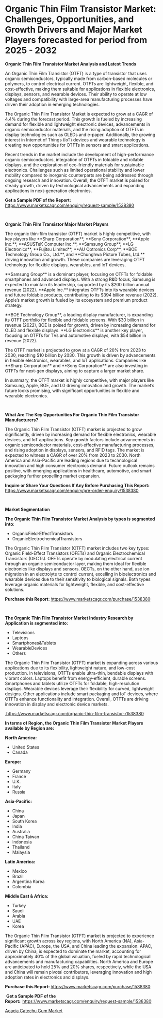 <p><h1>Organic Thin Film Transistor Market: Challenges, Opportunities, and Growth Drivers and Major Market Players forecasted for period from 2025 - 2032</h1></p><p><strong>Organic Thin Film Transistor Market Analysis and Latest Trends</strong></p>
<p><p>An Organic Thin Film Transistor (OTFT) is a type of transistor that uses organic semiconductors, typically made from carbon-based molecules or polymers, to control electrical current. OTFTs are lightweight, flexible, and cost-effective, making them suitable for applications in flexible electronics, displays, sensors, and wearable devices. Their ability to operate at low voltages and compatibility with large-area manufacturing processes have driven their adoption in emerging technologies.</p><p>The Organic Thin Film Transistor Market is expected to grow at a CAGR of 4.4% during the forecast period. This growth is fueled by increasing demand for flexible and lightweight electronic devices, advancements in organic semiconductor materials, and the rising adoption of OTFTs in display technologies such as OLEDs and e-paper. Additionally, the growing interest in Internet of Things (IoT) devices and wearable technology is creating new opportunities for OTFTs in sensors and smart applications.</p><p>Recent trends in the market include the development of high-performance organic semiconductors, integration of OTFTs in foldable and rollable displays, and the exploration of eco-friendly materials for sustainable electronics. Challenges such as limited operational stability and lower mobility compared to inorganic counterparts are being addressed through ongoing research and innovation. Overall, the OTFT market is poised for steady growth, driven by technological advancements and expanding applications in next-generation electronics.</p></p>
<p><strong>Get a Sample PDF of the Report:&nbsp;</strong> <a href="https://www.marketscagr.com/enquiry/request-sample/1538380?utm_campaign=1895&utm_medium=2&utm_source=Github&utm_content=ia&utm_term=25012025&utm_id=organic-thin-film-transistor">https://www.marketscagr.com/enquiry/request-sample/1538380</a></p>
<p>&nbsp;</p>
<p><strong>Organic Thin Film Transistor Major Market Players</strong></p>
<p><p>The organic thin-film transistor (OTFT) market is highly competitive, with key players like **Sharp Corporation**, **Sony Corporation**, **Apple Inc.**, **ASUSTeK Computer Inc.**, **Samsung Group**, **LG Electronics**, **Fujitsu Limited**, **AU Optronics Corp**, **BOE Technology Group Co., Ltd.**, and **Chunghwa Picture Tubes, Ltd.** driving innovation and growth. These companies are leveraging OTFT technology for flexible displays, wearables, and IoT devices.</p><p>**Samsung Group** is a dominant player, focusing on OTFTs for foldable smartphones and advanced displays. With a strong R&D focus, Samsung is expected to maintain its leadership, supported by its $200 billion annual revenue (2022). **Apple Inc.** integrates OTFTs into its wearable devices and future foldable products, contributing to its $394 billion revenue (2022). Apple’s market growth is fueled by its ecosystem and premium product strategy.</p><p>**BOE Technology Group**, a leading display manufacturer, is expanding its OTFT portfolio for flexible and foldable screens. With $30 billion in revenue (2022), BOE is poised for growth, driven by increasing demand for OLED and flexible displays. **LG Electronics** is another key player, focusing on OTFTs for TVs and automotive displays, with $54 billion in revenue (2022).</p><p>The OTFT market is projected to grow at a CAGR of 20% from 2023 to 2030, reaching $10 billion by 2030. This growth is driven by advancements in flexible electronics, wearables, and IoT applications. Companies like **Sharp Corporation** and **Sony Corporation** are also investing in OTFTs for next-gen displays, aiming to capture a larger market share.</p><p>In summary, the OTFT market is highly competitive, with major players like Samsung, Apple, BOE, and LG driving innovation and growth. The market’s future looks promising, with significant opportunities in flexible and wearable electronics.</p></p>
<p>&nbsp;</p>
<p><strong>What Are The Key Opportunities For Organic Thin Film Transistor Manufacturers?</strong></p>
<p><p>The Organic Thin Film Transistor (OTFT) market is projected to grow significantly, driven by increasing demand for flexible electronics, wearable devices, and IoT applications. Key growth factors include advancements in organic semiconductor materials, cost-effective manufacturing processes, and rising adoption in displays, sensors, and RFID tags. The market is expected to witness a CAGR of over 20% from 2023 to 2030. North America and Asia-Pacific are leading regions due to technological innovation and high consumer electronics demand. Future outlook remains positive, with emerging applications in healthcare, automotive, and smart packaging further propelling market expansion.</p></p>
<p><strong>Inquire or Share Your Questions If Any Before Purchasing This Report:</strong> <a href="https://www.marketscagr.com/enquiry/pre-order-enquiry/1538380?utm_campaign=1895&utm_medium=2&utm_source=Github&utm_content=ia&utm_term=25012025&utm_id=organic-thin-film-transistor">https://www.marketscagr.com/enquiry/pre-order-enquiry/1538380</a></p>
<p>&nbsp;</p>
<p><strong>Market Segmentation</strong></p>
<p><strong>The Organic Thin Film Transistor Market Analysis by types is segmented into:</strong></p>
<p><ul><li>OrganicField‐EffectTransistors</li><li>OrganicElectrochemicalTransistors</li></ul></p>
<p><p>The Organic Thin Film Transistor (OTFT) market includes two key types: Organic Field-Effect Transistors (OFETs) and Organic Electrochemical Transistors (OECTs). OFETs operate by modulating electrical current through an organic semiconductor layer, making them ideal for flexible electronics like displays and sensors. OECTs, on the other hand, use ion migration in an electrolyte to control current, excelling in bioelectronics and wearable devices due to their sensitivity to biological signals. Both types leverage organic materials for lightweight, flexible, and cost-effective solutions.</p></p>
<p><strong>Purchase this Report:&nbsp;</strong><a href="https://www.marketscagr.com/purchase/1538380?utm_campaign=1895&utm_medium=2&utm_source=Github&utm_content=ia&utm_term=25012025&utm_id=organic-thin-film-transistor">https://www.marketscagr.com/purchase/1538380</a></p>
<p>&nbsp;</p>
<p><strong>The Organic Thin Film Transistor Market Industry Research by Application is segmented into:</strong></p>
<p><ul><li>Televisions</li><li>Laptops</li><li>Smartphones&Tablets</li><li>WearableDevices</li><li>Others</li></ul></p>
<p><p>The Organic Thin Film Transistor (OTFT) market is expanding across various applications due to its flexibility, lightweight nature, and low-cost production. In televisions, OTFTs enable ultra-thin, bendable displays with vibrant colors. Laptops benefit from energy-efficient, durable screens. Smartphones and tablets utilize OTFTs for foldable, high-resolution displays. Wearable devices leverage their flexibility for curved, lightweight designs. Other applications include smart packaging and IoT devices, where OTFTs enhance functionality and integration. Overall, OTFTs are driving innovation in display and electronic device markets.</p></p>
<p><a href="https://www.marketscagr.com/organic-thin-film-transistor-r1538380?utm_campaign=1895&utm_medium=2&utm_source=Github&utm_content=ia&utm_term=25012025&utm_id=organic-thin-film-transistor">&nbsp;https://www.marketscagr.com/organic-thin-film-transistor-r1538380</a></p>
<p><strong>In terms of Region, the Organic Thin Film Transistor Market Players available by Region are:</strong></p>
<p>
    <p> <strong> North America: </strong>
        <ul>
            <li>United States</li>
            <li>Canada</li>
        </ul>
        </p> 
    <p> <strong> Europe: </strong>
        <ul>
            <li>Germany</li>
            <li>France</li>
            <li>U.K.</li>
            <li>Italy</li>
            <li>Russia</li>
        </ul>
        </p> 
    <p> <strong> Asia-Pacific: </strong>
        <ul>
            <li>China</li>
            <li>Japan</li>
            <li>South Korea</li>
            <li>India</li>
            <li>Australia</li>
            <li>China Taiwan</li>
            <li>Indonesia</li>
            <li>Thailand</li>
            <li>Malaysia</li>
        </ul>
        </p> 
    <p> <strong> Latin America: </strong>
        <ul>
            <li>Mexico</li>
            <li>Brazil</li>
            <li>Argentina Korea</li>
            <li>Colombia</li>
        </ul>
        </p> 
    <p> <strong> Middle East & Africa: </strong>
        <ul>
            <li>Turkey</li>
            <li>Saudi</li>
            <li>Arabia</li>
            <li>UAE</li>
            <li>Korea</li>
        </ul>
    </p>
    </p>
<p><p>The Organic Thin Film Transistor (OTFT) market is projected to experience significant growth across key regions, with North America (NA), Asia-Pacific (APAC), Europe, the USA, and China leading the expansion. APAC, driven by China, is expected to dominate the market, accounting for approximately 40% of the global valuation, fueled by rapid technological advancements and manufacturing capabilities. North America and Europe are anticipated to hold 25% and 20% shares, respectively, while the USA and China will remain pivotal contributors, leveraging innovation and high adoption rates in electronics and displays.</p></p>
<p><strong>Purchase this Report: </strong><a href="https://www.marketscagr.com/purchase/1538380?utm_campaign=1895&utm_medium=2&utm_source=Github&utm_content=ia&utm_term=25012025&utm_id=organic-thin-film-transistor">https://www.marketscagr.com/purchase/1538380</a></p>
<p>&nbsp;<strong>Get a Sample PDF of the Report:&nbsp;&nbsp;</strong><a href="https://www.marketscagr.com/enquiry/request-sample/1538380?utm_campaign=1895&utm_medium=2&utm_source=Github&utm_content=ia&utm_term=25012025&utm_id=organic-thin-film-transistor">https://www.marketscagr.com/enquiry/request-sample/1538380</a></p>
<p><strong></strong></p>
<p><p><a href="https://github.com/BryceTownsendr/Market-Research-Report-List-7/blob/main/acacia-catechu-gum-market.md?utm_campaign=1895&utm_medium=2&utm_source=Github&utm_content=ia&utm_term=25012025&utm_id=organic-thin-film-transistor">Acacia Catechu Gum Market</a></p></p>